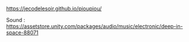https://jecodelesoir.github.io/pioupiou/

Sound : 
  https://assetstore.unity.com/packages/audio/music/electronic/deep-in-space-88071